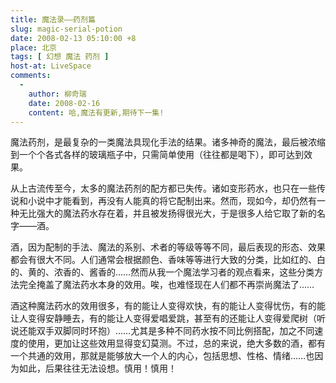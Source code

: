 ```yaml
---
title: 魔法录——药剂篇
slug: magic-serial-potion
date: 2008-02-13 05:10:00 +8
place: 北京
tags: [ 幻想 魔法 药剂 ]
host-at: LiveSpace
comments:
  -
    author: 柳奇瑞 
    date: 2008-02-16
    content: 哈,魔法有更新,期待下一集!
---
```

魔法药剂，是最复杂的一类魔法具现化手法的结果。诸多神奇的魔法，最后被浓缩到一个个各式各样的玻璃瓶子中，只需简单使用（往往都是喝下），即可达到效果。

从上古流传至今，太多的魔法药剂的配方都已失传。诸如变形药水，也只在一些传说和小说中才能看到，再没有人能真的将它配制出来。然而，现如今，却仍然有一种无比强大的魔法药水存在着，并且被发扬得很光大，于是很多人给它取了新的名字——酒。

酒，因为配制的手法、魔法的系别、术者的等级等等不同，最后表现的形态、效果都会有很大不同。人们通常会根据颜色、香味等等进行大致的分类，比如红的、白的、黄的、浓香的、酱香的……然而从我一个魔法学习者的观点看来，这些分类方法完全掩盖了魔法药水本身的效用。唉，也难怪现在人们都不再崇尚魔法了……

酒这种魔法药水的效用很多，有的能让人变得欢快，有的能让人变得忧伤，有的能让人变得安静睡去，有的能让人变得爱唱爱跳，甚至有的还能让人变得爱爬树（听说还能双手双脚同时环抱）……尤其是多种不同药水按不同比例搭配，加之不同速度的使用，更加让这些效用显得变幻莫测。不过，总的来说，绝大多数的酒，都有一个共通的效用，那就是能够放大一个人的内心，包括思想、性格、情绪……也因为如此，后果往往无法设想。慎用！慎用！
